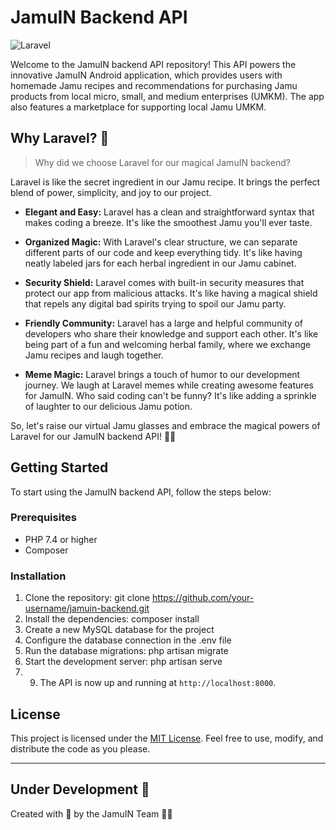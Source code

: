 # JamuIN Backend API

![Laravel](https://img.shields.io/badge/Built%20with-Laravel-red)

Welcome to the JamuIN backend API repository! This API powers the innovative JamuIN Android application, which provides users with homemade Jamu recipes and recommendations for purchasing Jamu products from local micro, small, and medium enterprises (UMKM). The app also features a marketplace for supporting local Jamu UMKM.

## Why Laravel? 🦄

> Why did we choose Laravel for our magical JamuIN backend?

Laravel is like the secret ingredient in our Jamu recipe. It brings the perfect blend of power, simplicity, and joy to our project.

-   **Elegant and Easy:** Laravel has a clean and straightforward syntax that makes coding a breeze. It's like the smoothest Jamu you'll ever taste.

-   **Organized Magic:** With Laravel's clear structure, we can separate different parts of our code and keep everything tidy. It's like having neatly labeled jars for each herbal ingredient in our Jamu cabinet.

-   **Security Shield:** Laravel comes with built-in security measures that protect our app from malicious attacks. It's like having a magical shield that repels any digital bad spirits trying to spoil our Jamu party.

-   **Friendly Community:** Laravel has a large and helpful community of developers who share their knowledge and support each other. It's like being part of a fun and welcoming herbal family, where we exchange Jamu recipes and laugh together.

-   **Meme Magic:** Laravel brings a touch of humor to our development journey. We laugh at Laravel memes while creating awesome features for JamuIN. Who said coding can't be funny? It's like adding a sprinkle of laughter to our delicious Jamu potion.

So, let's raise our virtual Jamu glasses and embrace the magical powers of Laravel for our JamuIN backend API! 🍹✨

## Getting Started

To start using the JamuIN backend API, follow the steps below:

### Prerequisites

-   PHP 7.4 or higher
-   Composer

### Installation

1. Clone the repository: git clone https://github.com/your-username/jamuin-backend.git
2. Install the dependencies: composer install
3. Create a new MySQL database for the project
4. Configure the database connection in the .env file
5. Run the database migrations: php artisan migrate
6. Start the development server: php artisan serve
7.  9. The API is now up and running at `http://localhost:8000`.

## License

This project is licensed under the [MIT License](LICENSE). Feel free to use, modify, and distribute the code as you please.

---

## Under Development 🚧

Created with 💚 by the JamuIN Team 🌿🧪
